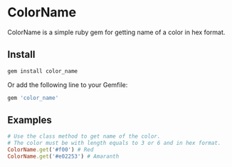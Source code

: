# ColorName
ColorName is a simple ruby gem for getting name of a color in hex format.

## Install
```ruby
gem install color_name
```

Or add the following line to your Gemfile:
```ruby
gem 'color_name'
```

## Examples
```ruby
# Use the class method to get name of the color. 
# The color must be with length equals to 3 or 6 and in hex format.
ColorName.get('#f00') # Red
ColorName.get('#e02253') # Amaranth
```
